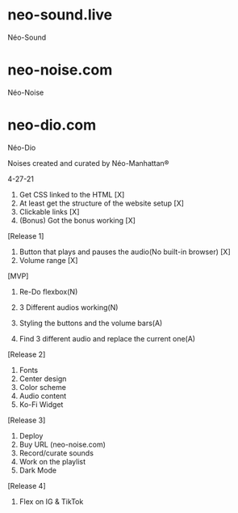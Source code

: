 # neo-sound.live
Néo-Sound
# neo-noise.com
Néo-Noise
# neo-dio.com
Néo-Dio

Noises created and curated by Néo-Manhattan®

4-27-21

1. Get CSS linked to the HTML [X]
2. At least get the structure of the website setup [X]
3. Clickable links [X]
4. (Bonus) Got the bonus working [X]


[Release 1]
1. Button that plays and pauses the audio(No built-in browser) [X]
2. Volume range [X]

[MVP]
1. Re-Do flexbox(N)
2. 3 Different audios working(N)

3. Styling the buttons and the volume bars(A)
4. Find 3 different audio and replace the current one(A)

[Release 2]
1. Fonts
2. Center design
3. Color scheme
4. Audio content
5. Ko-Fi Widget

[Release 3]
1. Deploy
2. Buy URL (neo-noise.com)
3. Record/curate sounds
4. Work on the playlist
5. Dark Mode

[Release 4]
1. Flex on IG & TikTok